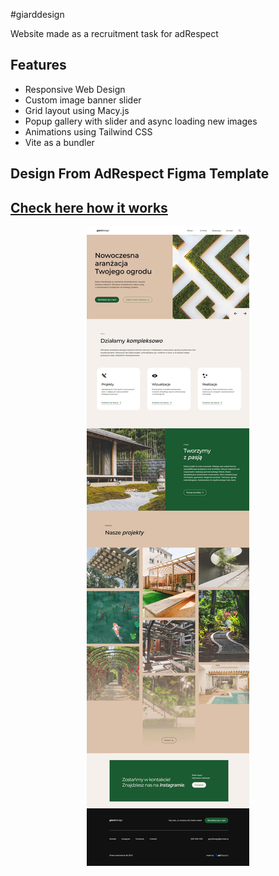 #giarddesign

Website made as a recruitment task for adRespect

## Features

- Responsive Web Design
- Custom image banner slider
- Grid layout using Macy.js
- Popup gallery with slider and async loading new images
- Animations using Tailwind CSS
- Vite as a bundler

## Design From AdRespect Figma Template

##  [Check here how it works](https://roaring-bonbon-3e2915.netlify.app/)

<p align="center" width="100%">
  <img src="public/images/roaring-bonbon-3e2915.netlify.app_(1440_900).jpg" title="website">
</p>
